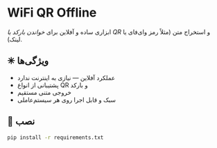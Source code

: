 # WiFi QR Offline

ابزاری ساده و آفلاین برای *خواندن بارکد یا QR* و استخراج متن (مثلاً رمز وای‌فای یا لینک).

## ✳ ویژگی‌ها
- عملکرد آفلاین — نیازی به اینترنت ندارد  
- پشتیبانی از انواع QR و بارکد  
- خروجی متنی مستقیم  
- سبک و قابل اجرا روی هر سیستم‌عاملی  

## 🚀 نصب
```bash
pip install -r requirements.txt
